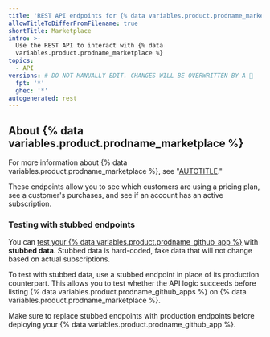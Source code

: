 ```yaml
---
title: 'REST API endpoints for {% data variables.product.prodname_marketplace %}'
allowTitleToDifferFromFilename: true
shortTitle: Marketplace
intro: >-
  Use the REST API to interact with {% data
  variables.product.prodname_marketplace %}
topics:
  - API
versions: # DO NOT MANUALLY EDIT. CHANGES WILL BE OVERWRITTEN BY A 🤖
  fpt: '*'
  ghec: '*'
autogenerated: rest
---
```


## About {% data variables.product.prodname_marketplace %}

For more information about {% data variables.product.prodname_marketplace %}, see "[AUTOTITLE](/apps/publishing-apps-to-github-marketplace)."

These endpoints allow you to see which customers are using a pricing plan, see a customer's purchases, and see if an account has an active subscription.

### Testing with stubbed endpoints

You can [test your {% data variables.product.prodname_github_app %}](/apps/publishing-apps-to-github-marketplace/using-the-github-marketplace-api-in-your-app/testing-your-app) with **stubbed data**. Stubbed data is hard-coded, fake data that will not change based on actual subscriptions.

To test with stubbed data, use a stubbed endpoint in place of its production counterpart. This allows you to test whether the API logic succeeds before listing {% data variables.product.prodname_github_apps %} on {% data variables.product.prodname_marketplace %}.

Make sure to replace stubbed endpoints with production endpoints before deploying your {% data variables.product.prodname_github_app %}.

<!-- Content after this section is automatically generated -->
